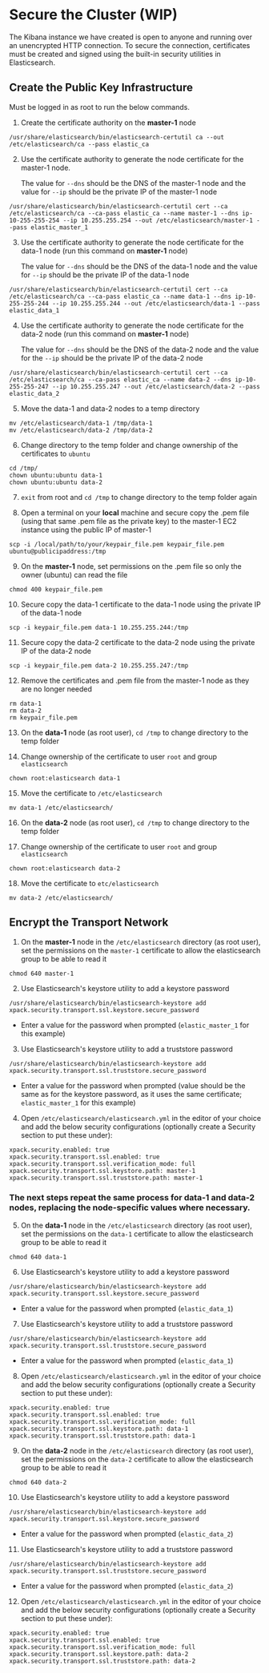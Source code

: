 # Secure the Cluster (WIP)
The Kibana instance we have created is open to anyone and running over an unencrypted HTTP connection. To secure the connection, certificates must be created and signed using the built-in security utilities in Elasticsearch.

## Create the Public Key Infrastructure
Must be logged in as root to run the below commands.

1. Create the certificate authority on the **master-1** node
```
/usr/share/elasticsearch/bin/elasticsearch-certutil ca --out /etc/elasticsearch/ca --pass elastic_ca
```

2. Use the certificate authority to generate the node certificate for the master-1 node.

   The value for `--dns` should be the DNS of the master-1 node and the value for `--ip` should be the private IP of the master-1 node
```
/usr/share/elasticsearch/bin/elasticsearch-certutil cert --ca /etc/elasticsearch/ca --ca-pass elastic_ca --name master-1 --dns ip-10-255-255-254 --ip 10.255.255.254 --out /etc/elasticsearch/master-1 --pass elastic_master_1
```

3. Use the certificate authority to generate the node certificate for the data-1 node (run this command on **master-1** node)

   The value for `--dns` should be the DNS of the data-1 node and the value for `--ip` should be the private IP of the data-1 node
```
/usr/share/elasticsearch/bin/elasticsearch-certutil cert --ca /etc/elasticsearch/ca --ca-pass elastic_ca --name data-1 --dns ip-10-255-255-244 --ip 10.255.255.244 --out /etc/elasticsearch/data-1 --pass elastic_data_1
```

4. Use the certificate authority to generate the node certificate for the data-2 node (run this command on **master-1** node)

   The value for `--dns` should be the DNS of the data-2 node and the value for the `--ip` should be the private IP of the data-2 node
```
/usr/share/elasticsearch/bin/elasticsearch-certutil cert --ca /etc/elasticsearch/ca --ca-pass elastic_ca --name data-2 --dns ip-10-255-255-247 --ip 10.255.255.247 --out /etc/elasticsearch/data-2 --pass elastic_data_2
```

5. Move the data-1 and data-2 nodes to a temp directory
```
mv /etc/elasticsearch/data-1 /tmp/data-1
mv /etc/elasticsearch/data-2 /tmp/data-2
```

6. Change directory to the temp folder and change ownership of the certificates to `ubuntu`
```
cd /tmp/
chown ubuntu:ubuntu data-1
chown ubuntu:ubuntu data-2
```

7. `exit` from root and `cd /tmp` to change directory to the temp folder again

8. Open a terminal on your **local** machine and secure copy the .pem file (using that same .pem file as the private key) to the master-1 EC2 instance using the public IP of master-1
```
scp -i /local/path/to/your/keypair_file.pem keypair_file.pem ubuntu@publicipaddress:/tmp
```

9. On the **master-1** node, set permissions on the .pem file so only the owner (ubuntu) can read the file
```
chmod 400 keypair_file.pem
```

10. Secure copy the data-1 certificate to the data-1 node using the private IP of the data-1 node
```
scp -i keypair_file.pem data-1 10.255.255.244:/tmp
```

11. Secure copy the data-2 certificate to the data-2 node using the private IP of the data-2 node
```
scp -i keypair_file.pem data-2 10.255.255.247:/tmp
```

12. Remove the certificates and .pem file from the master-1 node as they are no longer needed
```
rm data-1
rm data-2
rm keypair_file.pem
```

13. On the **data-1** node (as root user), `cd /tmp` to change directory to the temp folder

14. Change ownership of the certificate to user `root` and group `elasticsearch`
```
chown root:elasticsearch data-1
```
15. Move the certificate to `/etc/elasticsearch`
```
mv data-1 /etc/elasticsearch/
```

16. On the **data-2** node (as root user), `cd /tmp` to change directory to the temp folder

17. Change ownership of the certificate to user `root` and group `elasticsearch`
```
chown root:elasticsearch data-2
```
18. Move the certificate to `etc/elasticsearch`
```
mv data-2 /etc/elasticsearch/
```

## Encrypt the Transport Network

1. On the **master-1** node in the `/etc/elasticsearch` directory (as root user), set the permissions on the `master-1` certificate to allow the elasticsearch group to be able to read it
```
chmod 640 master-1
```

2. Use Elasticsearch's keystore utility to add a keystore password
```
/usr/share/elasticsearch/bin/elasticsearch-keystore add xpack.security.transport.ssl.keystore.secure_password
```
   - Enter a value for the password when prompted (`elastic_master_1` for this example)

3. Use Elasticsearch's keystore utility to add a truststore password
```
/usr/share/elasticsearch/bin/elasticsearch-keystore add xpack.security.transport.ssl.truststore.secure_password
```
   - Enter a value for the password when prompted (value should be the same as for the keystore password, as it uses the same certificate; `elastic_master_1` for this example)

4. Open `/etc/elasticsearch/elasticsearch.yml` in the editor of your choice and add the below security configurations (optionally create a Security section to put these under):
```
xpack.security.enabled: true
xpack.security.transport.ssl.enabled: true
xpack.security.transport.ssl.verification_mode: full
xpack.security.transport.ssl.keystore.path: master-1
xpack.security.transport.ssl.truststore.path: master-1
```

### The next steps repeat the same process for data-1 and data-2 nodes, replacing the node-specific values where necessary.

5. On the **data-1** node in the `/etc/elasticsearch` directory (as root user), set the permissions on the `data-1` certificate to allow the elasticsearch group to be able to read it
```
chmod 640 data-1
```

6. Use Elasticsearch's keystore utility to add a keystore password
```
/usr/share/elasticsearch/bin/elasticsearch-keystore add xpack.security.transport.ssl.keystore.secure_password
```
   - Enter a value for the password when prompted (`elastic_data_1`)

7. Use Elasticsearch's keystore utility to add a truststore password
```
/usr/share/elasticsearch/bin/elasticsearch-keystore add xpack.security.transport.ssl.truststore.secure_password
```
   - Enter a value for the password when prompted (`elastic_data_1`)

8. Open `/etc/elasticsearch/elasticsearch.yml` in the editor of your choice and add the below security configurations (optionally create a Security section to put these under):
```
xpack.security.enabled: true
xpack.security.transport.ssl.enabled: true
xpack.security.transport.ssl.verification_mode: full
xpack.security.transport.ssl.keystore.path: data-1
xpack.security.transport.ssl.truststore.path: data-1
```

9. On the **data-2** node in the `/etc/elasticsearch` directory (as root user), set the permissions on the `data-2` certificate to allow the elasticsearch group to be able to read it
```
chmod 640 data-2
```

10. Use Elasticsearch's keystore utility to add a keystore password
```
/usr/share/elasticsearch/bin/elasticsearch-keystore add xpack.security.transport.ssl.keystore.secure_password
```
   - Enter a value for the password when prompted (`elastic_data_2`)

11. Use Elasticsearch's keystore utility to add a truststore password
```
/usr/share/elasticsearch/bin/elasticsearch-keystore add xpack.security.transport.ssl.truststore.secure_password
```
   - Enter a value for the password when prompted (`elastic_data_2`)

12. Open `/etc/elasticsearch/elasticsearch.yml` in the editor of your choice and add the below security configurations (optionally create a Security section to put these under):
```
xpack.security.enabled: true
xpack.security.transport.ssl.enabled: true
xpack.security.transport.ssl.verification_mode: full
xpack.security.transport.ssl.keystore.path: data-2
xpack.security.transport.ssl.truststore.path: data-2
```
